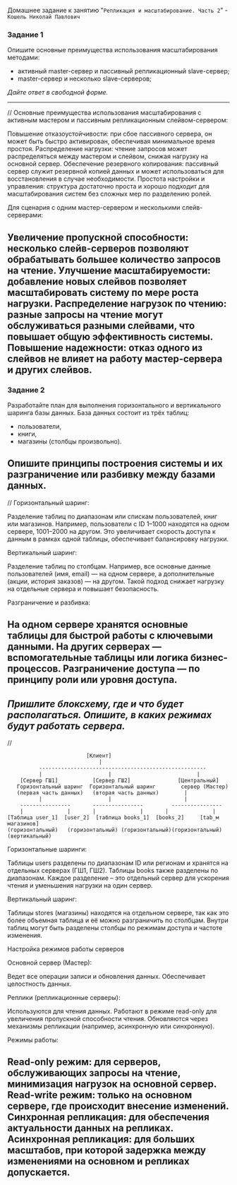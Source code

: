 Домашнее задание к занятию "`Репликация и масштабирование. Часть 2`" - `Кошель Николай Павлович`

### Задание 1

Опишите основные преимущества использования масштабирования методами:

- активный master-сервер и пассивный репликационный slave-сервер; 
- master-сервер и несколько slave-серверов;


*Дайте ответ в свободной форме.*

---
//
Основные преимущества использования масштабирования с активным мастером и пассивным репликационным слейвом-сервером:

Повышение отказоустойчивости: при сбое пассивного сервера, он может быть быстро активирован, обеспечивая минимальное время простоя.
Распределение нагрузки: чтение запросов может распределяться между мастером и слейвом, снижая нагрузку на основной сервер.
Обеспечение резервного копирования: пассивный сервер служит резервной копией данных и может использоваться для восстановления в случае необходимости.
Простота настройки и управления: структура достаточно проста и хорошо подходит для масштабирования систем без сложных мер по разделению ролей.

Для сценария с одним мастер-сервером и несколькими слейв-серверами:

Увеличение пропускной способности: несколько слейв-серверов позволяют обрабатывать большее количество запросов на чтение.
Улучшение масштабируемости: добавление новых слейвов позволяет масштабировать систему по мере роста нагрузки.
Распределение нагрузок по чтению: разные запросы на чтение могут обслуживаться разными слейвами, что повышает общую эффективность системы.
Повышение надежности: отказ одного из слейвов не влияет на работу мастер-сервера и других слейвов.
---

### Задание 2


Разработайте план для выполнения горизонтального и вертикального шаринга базы данных. База данных состоит из трёх таблиц: 

- пользователи, 
- книги, 
- магазины (столбцы произвольно). 

Опишите принципы построения системы и их разграничение или разбивку между базами данных.
---
//
Горизонтальный шаринг:

Разделение таблиц по диапазонам или спискам пользователей, книг или магазинов.
Например, пользователи с ID 1–1000 находятся на одном сервере, 1001–2000 на другом.
Это увеличивает скорость доступа к данным в рамках одной таблицы, обеспечивает балансировку нагрузки.

Вертикальный шаринг:

Разделение таблиц по столбцам.
Например, все основные данные пользователей (имя, email) — на одном сервере, а дополнительные (акции, история заказов) — на другом.
Такой подход снижает нагрузку на отдельные сервера и повышает безопасность.

Разграничение и разбивка:

На одном сервере хранятся основные таблицы для быстрой работы с ключевыми данными.
На других серверах — вспомогательные таблицы или логика бизнес-процессов.
Разграничение доступа — по принципу роли или уровня доступа.
---
*Пришлите блоксхему, где и что будет располагаться. Опишите, в каких режимах будут работать сервера.* 
---
//
```
                         [Клиент]
                             |
          -----------------------------------------------------
          |                     |                           |
    [Сервер ГШ1]           [Сервер ГШ2]               [Центральный]
   Горизонтальный шаринг  Горизонтальный шаринг        сервер (Мастер)
   (первая часть данных)   (вторая часть данных)        |
          |                     |                       |  
    ----------------       ----------------         ----------------
    |              |       |              |       |              |
[Таблица user_1]  [user_2]  [таблица books_1]  [books_2]     [tab_м магазинов]
(горизонтальный)   (горизонтальный) (горизонтальный)(горизонтальный) (вертикальный)
```
Горизонтальные шаринги:

Таблицы users разделены по диапазонам ID или регионам и хранятся на отдельных серверах (ГШ1, ГШ2).
Таблицы books также разделены по диапазонам.
Каждое разделение – это отдельный сервер для ускорения чтения и уменьшения нагрузки на один сервер.

Вертикальный шаринг:

Таблицы stores (магазины) находятся на отдельном сервере, так как это более объемная таблица и её можно разграничить по столбцам.
Внутри таблиц могут быть разделены столбцы по режимам доступа и частоте изменения.

Настройка режимов работы серверов

Основной сервер (Мастер):

Ведет все операции записи и обновления данных.
Обеспечивает целостность данных.

Реплики (репликационные серверы):

Используются для чтения данных.
Работают в режиме read-only для увеличения пропускной способности чтения.
Обновляются через механизмы репликации (например, асинхронную или синхронную).

Режимы работы:

Read-only режим: для серверов, обслуживающих запросы на чтение, минимизация нагрузок на основной сервер.
Read-write режим: только на основном сервере, где происходит внесение изменений.
Синхронная репликация: для обеспечения актуальности данных на репликах.
Асинхронная репликация: для больших масштабов, при которой задержка между изменениями на основном и репликах допускается.
---
